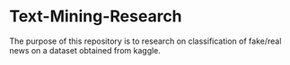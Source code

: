 # Text-Mining-Research
The purpose of this repository is to research on classification of fake/real news on a dataset obtained from kaggle. 
